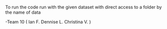 To run the code run with the given dataset with direct access to a folder by the name of data 

-Team 10 ( Ian F. Dennise L. Christina V. )
